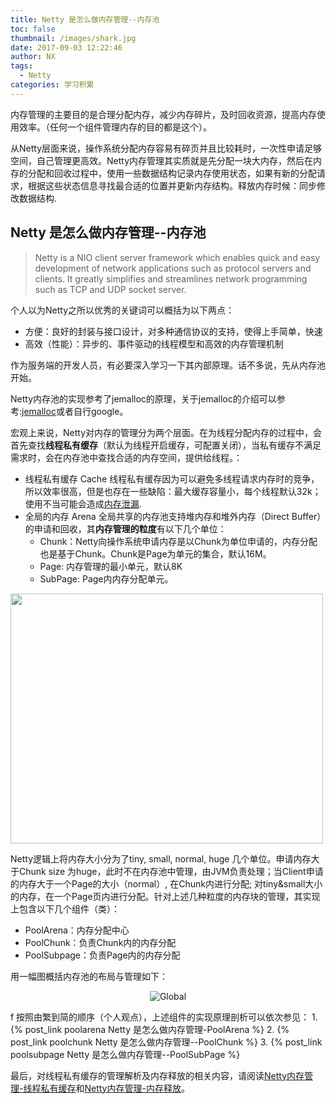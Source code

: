 ```yaml
---
title: Netty 是怎么做内存管理--内存池
toc: false
thumbnail: /images/shark.jpg
date: 2017-09-03 12:22:46
author: NX
tags:
  - Netty
categories: 学习积累
---
```

内存管理的主要目的是合理分配内存，减少内存碎片，及时回收资源，提高内存使用效率。（任何一个组件管理内存的目的都是这个）。
<!--more-->

从Netty层面来说，操作系统分配内存容易有碎页并且比较耗时，一次性申请足够空间，自己管理更高效。Netty内存管理其实质就是先分配一块大内存，然后在内存的分配和回收过程中，使用一些数据结构记录内存使用状态，如果有新的分配请求，根据这些状态信息寻找最合适的位置并更新内存结构。释放内存时候：同步修改数据结构.

## Netty 是怎么做内存管理--内存池
> Netty is a NIO client server framework which enables quick and easy development of network applications such as protocol servers and clients. It greatly simplifies and streamlines network programming such as TCP and UDP socket server.  

个人以为Netty之所以优秀的关键词可以概括为以下两点：
+ 方便：良好的封装与接口设计，对多种通信协议的支持，使得上手简单，快速
+ 高效（性能）：异步的、事件驱动的线程模型和高效的内存管理机制

作为服务端的开发人员，有必要深入学习一下其内部原理。话不多说，先从内存池开始。
<!-- more -->

Netty内存池的实现参考了jemalloc的原理，关于jemalloc的介绍可以参考:[jemalloc](https://www.facebook.com/notes/facebook-engineering/scalable-memory-allocation-using-jemalloc/480222803919/)或者自行google。  

宏观上来说，Netty对内存的管理分为两个层面。在为线程分配内存的过程中，会首先查找**线程私有缓存**（默认为线程开启缓存，可配置关闭），当私有缓存不满足需求时，会在内存池中查找合适的内存空间，提供给线程。：
+ 线程私有缓存 Cache 
    线程私有缓存因为可以避免多线程请求内存时的竞争，所以效率很高，但是也存在一些缺陷：最大缓存容量小，每个线程默认32k；使用不当可能会造成[内存泄漏](https://caorong.github.io/2016/08/27/netty-hole/).
+ 全局的内存 Arena
    全局共享的内存池支持堆内存和堆外内存（Direct Buffer）的申请和回收，其**内存管理的粒度**有以下几个单位：
    + Chunk：Netty向操作系统申请内存是以Chunk为单位申请的，内存分配也是基于Chunk。Chunk是Page为单元的集合，默认16M。
    + Page: 内存管理的最小单元，默认8K
    + SubPage: Page内内存分配单元。

<img src="unit.png" width = "500" height = "400" align=center />

Netty逻辑上将内存大小分为了tiny, small, normal, huge 几个单位。申请内存大于Chunk size 为huge，此时不在内存池中管理，由JVM负责处理；当Client申请的内存大于一个Page的大小（normal）, 在Chunk内进行分配; 对tiny&small大小的内存，在一个Page页内进行分配。针对上述几种粒度的内存块的管理，其实现上包含以下几个组件（类）：

+ PoolArena：内存分配中心
+ PoolChunk：负责Chunk内的内存分配
+ PoolSubpage：负责Page内的内存分配

用一幅图概括内存池的布局与管理如下：

<div align = center>

![Global](global.jpg)

</div>
f
按照由繁到简的顺序（个人观点），上述组件的实现原理剖析可以依次参见：
1. {% post_link poolarena Netty 是怎么做内存管理-PoolArena %}
2. {% post_link poolchunk Netty 是怎么做内存管理--PoolChunk %}
3. {% post_link poolsubpage  Netty 是怎么做内存管理--PoolSubPage %}

最后，对线程私有缓存的管理解析及内存释放的相关内容，请阅读[Netty内存管理-线程私有缓存]()和[Netty内存管理-内存释放]()。
